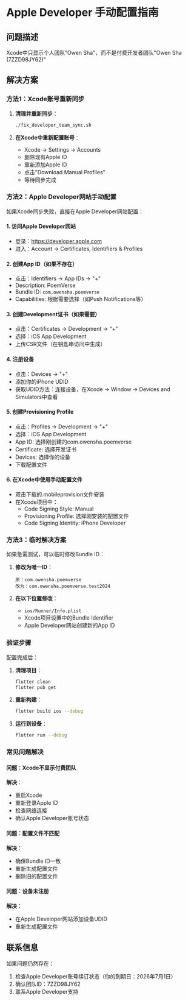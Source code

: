 # Apple Developer 手动配置指南

## 问题描述
Xcode中只显示个人团队"Owen Sha"，而不是付费开发者团队"Owen Sha (7ZZD98JY62)"

## 解决方案

### 方法1：Xcode账号重新同步

1. **清理并重新同步**：
   ```bash
   ./fix_developer_team_sync.sh
   ```

2. **在Xcode中重新配置账号**：
   - Xcode → Settings → Accounts
   - 删除现有Apple ID
   - 重新添加Apple ID
   - 点击"Download Manual Profiles"
   - 等待同步完成

### 方法2：Apple Developer网站手动配置

如果Xcode同步失败，直接在Apple Developer网站配置：

#### 1. 访问Apple Developer网站
- 登录：https://developer.apple.com
- 进入：Account → Certificates, Identifiers & Profiles

#### 2. 创建App ID（如果不存在）
- 点击：Identifiers → App IDs → "+"
- Description: PoemVerse
- Bundle ID: `com.owensha.poemverse`
- Capabilities: 根据需要选择（如Push Notifications等）

#### 3. 创建Development证书（如果需要）
- 点击：Certificates → Development → "+"
- 选择：iOS App Development
- 上传CSR文件（在钥匙串访问中生成）

#### 4. 注册设备
- 点击：Devices → "+"
- 添加你的iPhone UDID
- 获取UDID方法：连接设备，在Xcode → Window → Devices and Simulators中查看

#### 5. 创建Provisioning Profile
- 点击：Profiles → Development → "+"
- 选择：iOS App Development
- App ID: 选择刚创建的com.owensha.poemverse
- Certificate: 选择开发证书
- Devices: 选择你的设备
- 下载配置文件

#### 6. 在Xcode中使用手动配置文件
- 双击下载的.mobileprovision文件安装
- 在Xcode项目中：
  - Code Signing Style: Manual
  - Provisioning Profile: 选择刚安装的配置文件
  - Code Signing Identity: iPhone Developer

### 方法3：临时解决方案

如果急需测试，可以临时修改Bundle ID：

1. **修改为唯一ID**：
   ```
   原：com.owensha.poemverse
   改为：com.owensha.poemverse.test2024
   ```

2. **在以下位置修改**：
   - `ios/Runner/Info.plist`
   - Xcode项目设置中的Bundle Identifier
   - Apple Developer网站创建新的App ID

### 验证步骤

配置完成后：

1. **清理项目**：
   ```bash
   flutter clean
   flutter pub get
   ```

2. **重新构建**：
   ```bash
   flutter build ios --debug
   ```

3. **运行到设备**：
   ```bash
   flutter run --debug
   ```

### 常见问题解决

#### 问题：Xcode不显示付费团队
**解决**：
- 重启Xcode
- 重新登录Apple ID
- 检查网络连接
- 确认Apple Developer账号状态

#### 问题：配置文件不匹配
**解决**：
- 确保Bundle ID一致
- 重新生成配置文件
- 删除旧的配置文件

#### 问题：设备未注册
**解决**：
- 在Apple Developer网站添加设备UDID
- 重新生成配置文件

## 联系信息

如果问题仍然存在：
1. 检查Apple Developer账号续订状态（你的到期日：2026年7月1日）
2. 确认团队ID：7ZZD98JY62
3. 联系Apple Developer支持